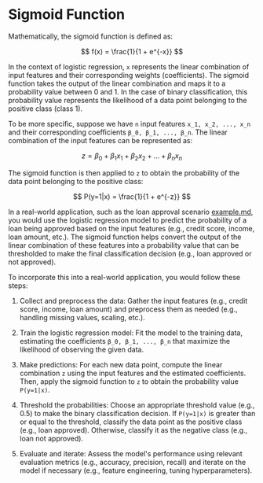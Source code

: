 # Sigmoid Function

Mathematically, the sigmoid function is defined as:

$$
f(x) = \frac{1}{1 + e^{-x}}
$$

In the context of logistic regression, `x` represents the linear combination of input features and their corresponding weights (coefficients). The sigmoid function takes the output of the linear combination and maps it to a probability value between 0 and 1. In the case of binary classification, this probability value represents the likelihood of a data point belonging to the positive class (class 1).

To be more specific, suppose we have `n` input features `x_1, x_2, ..., x_n` and their corresponding coefficients `β_0, β_1, ..., β_n`. The linear combination of the input features can be represented as:

$$
z = β_0 + β_1x_1 + β_2x_2 + ... + β_nx_n
$$

The sigmoid function is then applied to `z` to obtain the probability of the data point belonging to the positive class:

$$
P(y=1|x) = \frac{1}{1 + e^{-z}}
$$

In a real-world application, such as the loan approval scenario [example.md](./example.md), you would use the logistic regression model to predict the probability of a loan being approved based on the input features (e.g., credit score, income, loan amount, etc.). The sigmoid function helps convert the output of the linear combination of these features into a probability value that can be thresholded to make the final classification decision (e.g., loan approved or not approved).

To incorporate this into a real-world application, you would follow these steps:

1. Collect and preprocess the data: Gather the input features (e.g., credit score, income, loan amount) and preprocess them as needed (e.g., handling missing values, scaling, etc.).

2. Train the logistic regression model: Fit the model to the training data, estimating the coefficients `β_0, β_1, ..., β_n` that maximize the likelihood of observing the given data.

3. Make predictions: For each new data point, compute the linear combination `z` using the input features and the estimated coefficients. Then, apply the sigmoid function to `z` to obtain the probability value `P(y=1|x)`.

4. Threshold the probabilities: Choose an appropriate threshold value (e.g., 0.5) to make the binary classification decision. If `P(y=1|x)` is greater than or equal to the threshold, classify the data point as the positive class (e.g., loan approved). Otherwise, classify it as the negative class (e.g., loan not approved).

5. Evaluate and iterate: Assess the model's performance using relevant evaluation metrics (e.g., accuracy, precision, recall) and iterate on the model if necessary (e.g., feature engineering, tuning hyperparameters).
